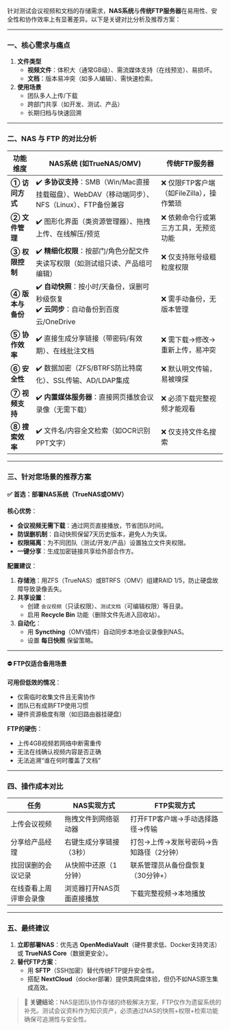 针对测试会议视频和文档的存储需求，**NAS系统**与**传统FTP服务器**在易用性、安全性和协作效率上有显著差异。以下是关键对比分析及推荐方案：

---

### **一、核心需求与痛点**
1. **文件类型**  
   - **视频文件**：体积大（通常GB级）、需流媒体支持（在线预览）、易损坏。
   - **文档**：版本易冲突（如多人编辑）、需快速检索。
2. **使用场景**  
   - 团队多人上传/下载  
   - 跨部门共享（如开发、测试、产品）  
   - 长期归档与快速回溯  

---

### **二、NAS 与 FTP 的对比分析**
| **功能维度**     | **NAS系统** (如TrueNAS/OMV)                                  | **传统FTP服务器**                        |
| ---------------- | ------------------------------------------------------------ | ---------------------------------------- |
| **① 访问方式**   | ✔️ **多协议支持**：SMB（Win/Mac直接挂载磁盘）、WebDAV（移动端同步）、NFS（Linux）、FTP备份兼容 | ❌ 仅限FTP客户端（如FileZilla），操作繁琐 |
| **② 文件管理**   | ✔️ 图形化界面（类资源管理器）、拖拽上传、在线解压/预览        | ❌ 依赖命令行或第三方工具，无预览功能     |
| **③ 权限控制**   | ✔️ **精细化权限**：按部门/角色分配文件夹读写权限（如测试组只读、产品组可编辑） | ❌ 仅支持账号级粗粒度权限                 |
| **④ 版本与备份** | ✔️ **自动快照**：按小时/天备份，误删可秒级恢复<br>✔️ **云同步**：自动备份到百度云/OneDrive | ❌ 需手动备份，无版本管理                 |
| **⑤ 协作效率**   | ✔️ 直接生成分享链接（带密码/有效期）、在线批注文档            | ❌ 需下载→修改→重新上传，易冲突           |
| **⑥ 安全性**     | ✔️ 数据加密（ZFS/BTRFS防比特腐化）、SSL传输、AD/LDAP集成      | ❌ 默认明文传输，易被嗅探                 |
| **⑦ 视频支持**   | ✔️ **内置媒体服务器**：直接网页播放会议录像（无需下载）       | ❌ 必须下载完整视频才能观看               |
| **⑧ 搜索效率**   | ✔️ 文件名/内容全文检索（如OCR识别PPT文字）                    | ❌ 仅支持文件名搜索                       |

---

### **三、针对您场景的推荐方案**
#### **✅ 首选：部署NAS系统（TrueNAS或OMV）**  
**核心优势**：  
- **会议视频无需下载**：通过网页直接播放，节省团队时间。  
- **防误删机制**：自动快照保留7天历史版本，避免人为失误。  
- **权限隔离**：为不同团队（测试/开发/产品）设置独立文件夹权限。  
- **一键分享**：生成加密链接共享给外部合作方。  

**配置建议**：  
1. **存储池**：用ZFS（TrueNAS）或BTRFS（OMV）组建RAID 1/5，防止硬盘故障导致录像丢失。  
2. **共享设置**：  
   - 创建 `会议视频`（只读权限）、`测试文档`（可编辑权限）等目录。  
   - 启用 **Recycle Bin** 功能（删除文件先进入回收站）。  
3. **自动化**：  
   - 用 **Syncthing**（OMV插件）自动同步本地会议录像到NAS。  
   - 设置 **每日快照** 保留策略。  

---

#### **⛔ FTP仅适合备用场景**
**可用但低效的情况**：  
- 仅需临时收集文件且无需协作  
- 团队已有成熟FTP使用习惯  
- 硬件资源极度有限（如旧路由器挂硬盘）  

**FTP的硬伤**：  
- 上传4GB视频若网络中断需重传  
- 无法在线确认视频内容是否正确  
- 无法追溯“谁在何时覆盖了文档”  

---

### **四、操作成本对比**
| **任务**               | **NAS实现方式**           | **FTP实现方式**                        |
| ---------------------- | ------------------------- | -------------------------------------- |
| 上传会议视频           | 拖拽文件到网络驱动器      | 打开FTP客户端→手动选择路径→传输        |
| 分享给产品经理         | 右键生成分享链接（3秒）   | 打包→上传→发账号密码→告知路径（2分钟） |
| 找回误删的会议记录     | 从快照中还原（1分钟）     | 联系管理员从备份盘恢复（30分钟+）      |
| 在线查看上周评审会录像 | 浏览器打开NAS页面直接播放 | 下载完整视频→本地播放                  |

---

### **五、最终建议**
1. **立即部署NAS**：优先选 **OpenMediaVault**（硬件要求低、Docker支持灵活）或 **TrueNAS Core**（数据更安全）。  
2. **替代FTP方案**：  
   - 用 **SFTP**（SSH加密）替代传统FTP提升安全性。  
   - 搭配 **NextCloud**（docker部署）提供类网盘体验，但仍不如NAS原生集成高效。  

> 📌 **关键结论**：NAS是团队协作存储的终极解决方案，FTP仅作为遗留系统的补充。测试会议资料作为知识资产，必须通过NAS的快照+权限+检索功能确保可追溯性与安全性。
